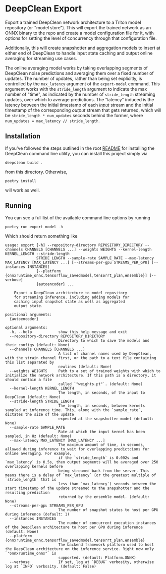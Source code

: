 # DeepClean Export
Export a trained DeepClean network architecture to a Triton model repository (or "model store"). This will export the trained network as an ONNX binary to the repo and create a model configuration file for it, with options for setting the level of concurrency through that configuration file.

Additionally, this will create snapshotter and aggregation models to insert at either end of DeepClean to handle input state caching and output online averaging for streaming use cases.

The online averaging model works by taking overlapping segments of DeepClean noise predictions and averaging them over a fixed number of updates. The number of updates, rather than being set explicitly, is controlled by the `max_latency` argument of the `export-model` command. This argument works with the `stride_length` argument to indicate the max number of "time", as indicated by the number of `stride_length` streaming updates, over which to average predictions. The "latency" induced is the latency between the initial timestamp of each _input_ stream and the initial timestamp of the corresponding _output_ stream that gets returned, which will be `stride_length * num_updates` seconds behind the former, where `num_updates = max_latency // stride_length`.

## Installation
If you've followed the steps outlined in the root [README](../../../README.md) for installing the DeepClean command line utility, you can install this project simply via

```console
deepclean build .
```

from this directory. Otherwise,

```console
poetry install
```

will work as well.


## Running
You can see a full list of the available command line options by running

```console
poetry run export-model -h
```

Which should return something like

```console
usage: export [-h] --repository-directory REPOSITORY_DIRECTORY --channels CHANNELS [CHANNELS ...] --weights WEIGHTS --kernel-length KERNEL_LENGTH --stride-length
              STRIDE_LENGTH --sample-rate SAMPLE_RATE --max-latency MAX_LATENCY [MAX_LATENCY ...] [--streams-per-gpu STREAMS_PER_GPU] [--instances INSTANCES]
              [--platform {onnxruntime_onnx,tensorflow_savedmodel,tensorrt_plan,ensemble}] [--verbose]
              {autoencoder} ...

    Export a DeepClean architecture to model repository
    for streaming inference, including adding models for
    caching input snapshot state as well as aggregated
    output state.

positional arguments:
  {autoencoder}

optional arguments:
  -h, --help            show this help message and exit
  --repository-directory REPOSITORY_DIRECTORY
                        Directory to which to save the models and their configs (default: None)
  --channels CHANNELS [CHANNELS ...]
                        A list of channel names used by DeepClean, with the strain channel first, or the path to a text file containing this list separated by
                        newlines (default: None)
  --weights WEIGHTS     Path to a set of trained weights with which to initialize the network architecture. If this path is a directory, it should contain a file
                        called `"weights.pt"`. (default: None)
  --kernel-length KERNEL_LENGTH
                        The length, in seconds, of the input to DeepClean (default: None)
  --stride-length STRIDE_LENGTH
                        The length, in seconds, between kernels sampled at inference time. This, along with the `sample_rate`, dictates the size of the update
                        expected at the snapshotter model (default: None)
  --sample-rate SAMPLE_RATE
                        Rate at which the input kernel has been sampled, in Hz (default: None)
  --max-latency MAX_LATENCY [MAX_LATENCY ...]
                        The maximum amount of time, in seconds, allowed during inference to wait for overlapping predictcions for online averaging. For example,
                        if the `stride_length` is 0.002s and `max_latency` is 0.5s, then output segments will be averaged over 250 overlapping kernels before
                        being streamed back from the server. This means there is a delay of `max_latency` (or the greatest multiple of `stride_length` that is
                        less than `max_latency`) seconds between the start timestamp of the update streamed to the snapshotter and the resulting prediction
                        returned by the ensemble model. (default: None)
  --streams-per-gpu STREAMS_PER_GPU
                        The number of snapshot states to host per GPU during inference (default: 1)
  --instances INSTANCES
                        The number of concurrent execution instances of the DeepClean architecture to host per GPU during inference (default: None)
  --platform {onnxruntime_onnx,tensorflow_savedmodel,tensorrt_plan,ensemble}
                        The backend framework platform used to host the DeepClean architecture on the inference service. Right now only `"onnxruntime_onnx"` is
                        supported. (default: Platform.ONNX)
  --verbose             If set, log at `DEBUG` verbosity, otherwise log at `INFO` verbosity. (default: False)
```
